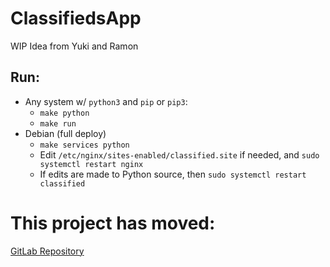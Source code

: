 # ClassifiedsApp
WIP Idea from Yuki and Ramon

## Run:
* Any system w/ `python3` and `pip` or `pip3`:
    * `make python`
    * `make run`
* Debian (full deploy)
    * `make services python`
    * Edit `/etc/nginx/sites-enabled/classified.site` if needed, and `sudo systemctl restart nginx`
    * If edits are made to Python source, then `sudo systemctl restart classified`

# This project has moved:
[GitLab Repository](https://gitlab.mattcompton.dev/matt/ClassifiedsApp)